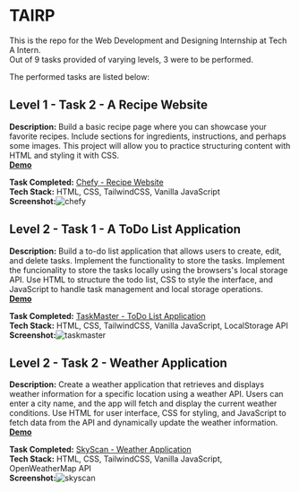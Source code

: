 # TAIRP
This is the repo for the Web Development and Designing Internship at Tech A Intern.</br>
Out of 9 tasks provided of varying levels, 3 were to be performed.

The performed tasks are listed below:

## Level 1 - Task 2 - A Recipe Website
<b>Description:</b> Build a basic recipe page where you can showcase your favorite recipes. Include sections for ingredients, instructions, and perhaps some images. This project will allow you to practice structuring content with HTML and styling it with CSS.</br>
<b><a href="https://preview.themeforest.net/item/thatix-food-recipes-theme/full_screen_preview/26207362?_ga=2.254551048.1021254330.1690097162-37974926.1690097162" target="_blank">Demo</a></b>

<b>Task Completed:</b> <a href="https://tairp-chefy.netlify.app/" target="_blank">Chefy - Recipe Website</a></br>
<b>Tech Stack:</b> HTML, CSS, TailwindCSS, Vanilla JavaScript</br>
<b>Screenshot:</b>![chefy](https://github.com/lord-benjamin/TAIRP/assets/98750226/2a13d14b-f1f2-4771-9c44-3602ac17e1fb)

## Level 2 - Task 1 - A ToDo List Application
<b>Description:</b> Build a to-do list application that allows users to create, edit, and delete tasks. Implement the functionality to store the tasks. Implement the funcionality to store the tasks locally using the browsers's local storage API. Use HTML to structure the todo list, CSS to style the interface, and JavaScript to handle task management and local storage operations.</br>
<b><a href="https://www.tutorialstonight.com/assets/articles/to-do-list-javascript.gif" target="_blank">Demo</a></b>

<b>Task Completed:</b> <a href="https://tairp-taskmaster.netlify.app/" target="_blank">TaskMaster - ToDo List Application</a></br>
<b>Tech Stack:</b> HTML, CSS, TailwindCSS, Vanilla JavaScript, LocalStorage API</br>
<b>Screenshot:</b>![taskmaster](https://github.com/lord-benjamin/TAIRP/assets/98750226/dcadbf51-e0c4-46ce-8534-51c1cd8cf42d)


## Level 2 - Task 2 - Weather Application
<b>Description:</b> Create a weather application that retrieves and displays weather information for a specific location using a weather API. Users can enter a city name, and the app will fetch and display the current weather conditions. Use HTML for user interface, CSS for styling, and JavaScript to fetch data from the API and dynamically update the weather information.</br>
<b><a href="https://app.uizard.io/templates/Ewg08vdL3KCPwevXrX3B/fullscreen" target="_blank">Demo</a></b>

<b>Task Completed:</b> <a href="https://tairp-skyscan.netlify.app/" target="_blank">SkyScan - Weather Application</a></br>
<b>Tech Stack:</b> HTML, CSS, TailwindCSS, Vanilla JavaScript, OpenWeatherMap API</br>
<b>Screenshot:</b>![skyscan](https://github.com/lord-benjamin/TAIRP/assets/98750226/ba7d527f-5c39-478d-86c0-cdb51cb21f3d)
